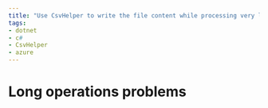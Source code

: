 ```yaml
---
title: "Use CsvHelper to write the file content while processing very long operation"
tags: 
- dotnet
- c#
- CsvHelper
- azure
---
```


# Long operations problems

